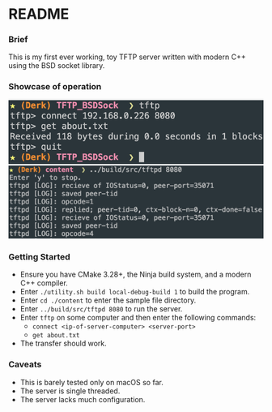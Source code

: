 # README

### Brief
This is my first ever working, toy TFTP server written with modern C++ using the BSD socket library.

### Showcase of operation
![test-client-log](./doc_assets/TFTP_Log_1.png)
![test-server-log](./doc_assets/TFTPD_Log_1.png)

### Getting Started
 - Ensure you have CMake 3.28+, the Ninja build system, and a modern C++ compiler.
 - Enter `./utility.sh build local-debug-build 1` to build the program.
 - Enter `cd ./content` to enter the sample file directory.
 - Enter `../build/src/tftpd 8080` to run the server.
 - Enter `tftp` on some computer and then enter the following commands:
    - `connect <ip-of-server-computer> <server-port>`
    - `get about.txt`
 - The transfer should work.

### Caveats
 - This is barely tested only on macOS so far.
 - The server is single threaded.
 - The server lacks much configuration.
